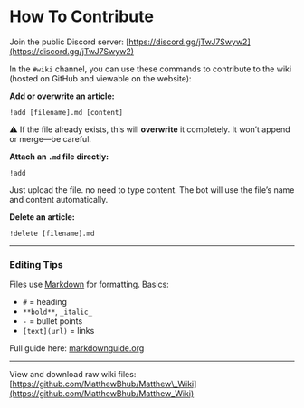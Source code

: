 # How To Contribute

Join the public Discord server:
[https://discord.gg/jTwJ7Swyw2](https://discord.gg/jTwJ7Swyw2)

In the `#wiki` channel, you can use these commands to contribute to the wiki (hosted on GitHub and viewable on the website):

**Add or overwrite an article:**

```
!add [filename].md [content]
```

⚠️ If the file already exists, this will **overwrite** it completely. It won’t append or merge—be careful.

**Attach an `.md` file directly:**

```
!add
```

Just upload the file. no need to type content. The bot will use the file’s name and content automatically.

**Delete an article:**

```
!delete [filename].md
```

---

### Editing Tips

Files use [Markdown](https://www.markdownguide.org/) for formatting.
Basics:

* `#` = heading
* `**bold**`, `_italic_`
* `-` = bullet points
* `[text](url)` = links

Full guide here: [markdownguide.org](https://www.markdownguide.org/)

---

View and download raw wiki files:
[https://github.com/MatthewBhub/Matthew\_Wiki](https://github.com/MatthewBhub/Matthew_Wiki)
